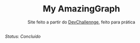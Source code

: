<h1 align="center">My AmazingGraph</h1>
<p align="center"> Site feito a partir do <a href="https://devchallenge.com.br/detail/5ec9a7fc10e94a38493d3910">DevChallennge,</a> feito para prática</p>
<br>
<i>Status: Concluído</i>
